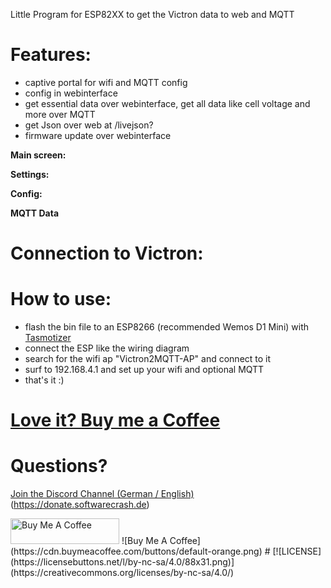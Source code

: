 Little Program for ESP82XX to get the Victron data to web and MQTT

# Features:
- captive portal for wifi and MQTT config
- config in webinterface
- get essential data over webinterface, get all data like cell voltage and more over MQTT
- get Json over web at /livejson?
- firmware update over webinterface

**Main screen:**


**Settings:**


**Config:**

**MQTT Data**


# Connection to Victron:


# How to use:
- flash the bin file to an ESP8266 (recommended Wemos D1 Mini) with [Tasmotizer](https://github.com/tasmota/tasmotizer/releases)
- connect the ESP like the wiring diagram
- search for the wifi ap "Victron2MQTT-AP" and connect to it
- surf to 192.168.4.1 and set up your wifi and optional MQTT
- that's it :)

# [Love it? Buy me a Coffee](https://donate.softwarecrash.de)

# Questions? 
[Join the Discord Channel (German / English)](https://discord.gg/WeWs7BwZQr)(https://donate.softwarecrash.de)

<img src="https://cdn.buymeacoffee.com/buttons/default-orange.png" alt="Buy Me A Coffee" height="41" width="174">
![Buy Me A Coffee](https://cdn.buymeacoffee.com/buttons/default-orange.png)
# 
[![LICENSE](https://licensebuttons.net/l/by-nc-sa/4.0/88x31.png)](https://creativecommons.org/licenses/by-nc-sa/4.0/)
